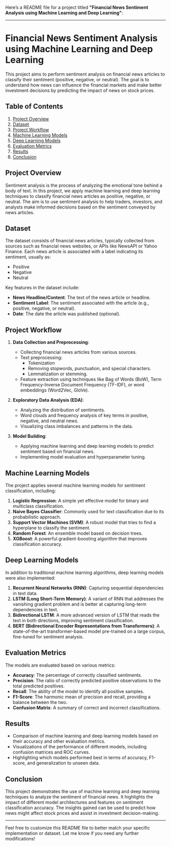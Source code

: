 Here’s a README file for a project titled **"Financial News Sentiment Analysis using Machine Learning and Deep Learning"**:

---

# Financial News Sentiment Analysis using Machine Learning and Deep Learning

This project aims to perform sentiment analysis on financial news articles to classify their sentiment (positive, negative, or neutral). The goal is to understand how news can influence the financial markets and make better investment decisions by predicting the impact of news on stock prices.

## Table of Contents
1. [Project Overview](#Project-Overview)
2. [Dataset](#Dataset)
3. [Project Workflow](#Project-Workflow)
4. [Machine Learning Models](#Machine-Learning-Models)
5. [Deep Learning Models](#Deep-Learning-Models)
6. [Evaluation Metrics](#Evaluation-Metrics)
7. [Results](#Results)
8. [Conclusion](#Conclusion)

## Project Overview
Sentiment analysis is the process of analyzing the emotional tone behind a body of text. In this project, we apply machine learning and deep learning techniques to classify financial news articles as positive, negative, or neutral. The aim is to use sentiment analysis to help traders, investors, and analysts make informed decisions based on the sentiment conveyed by news articles.

## Dataset
The dataset consists of financial news articles, typically collected from sources such as financial news websites, or APIs like NewsAPI or Yahoo Finance. Each news article is associated with a label indicating its sentiment, usually as:
- Positive
- Negative
- Neutral

Key features in the dataset include:
- **News Headline/Content**: The text of the news article or headline.
- **Sentiment Label**: The sentiment associated with the article (e.g., positive, negative, or neutral).
- **Date**: The date the article was published (optional).

## Project Workflow
1. **Data Collection and Preprocessing**:
   - Collecting financial news articles from various sources.
   - Text preprocessing: 
     - Tokenization
     - Removing stopwords, punctuation, and special characters.
     - Lemmatization or stemming.
   - Feature extraction using techniques like Bag of Words (BoW), Term Frequency-Inverse Document Frequency (TF-IDF), or word embeddings (Word2Vec, GloVe).
   
2. **Exploratory Data Analysis (EDA)**:
   - Analyzing the distribution of sentiments.
   - Word clouds and frequency analysis of key terms in positive, negative, and neutral news.
   - Visualizing class imbalances and patterns in the data.

3. **Model Building**:
   - Applying machine learning and deep learning models to predict sentiment based on financial news.
   - Implementing model evaluation and hyperparameter tuning.

## Machine Learning Models
The project applies several machine learning models for sentiment classification, including:
1. **Logistic Regression**: A simple yet effective model for binary and multiclass classification.
2. **Naive Bayes Classifier**: Commonly used for text classification due to its probabilistic approach.
3. **Support Vector Machines (SVM)**: A robust model that tries to find a hyperplane to classify the sentiment.
4. **Random Forest**: An ensemble model based on decision trees.
5. **XGBoost**: A powerful gradient-boosting algorithm that improves classification accuracy.

## Deep Learning Models
In addition to traditional machine learning algorithms, deep learning models were also implemented:
1. **Recurrent Neural Networks (RNN)**: Capturing sequential dependencies in text data.
2. **LSTM (Long Short-Term Memory)**: A variant of RNN that addresses the vanishing gradient problem and is better at capturing long-term dependencies in text.
3. **Bidirectional LSTM**: A more advanced version of LSTM that reads the text in both directions, improving sentiment classification.
4. **BERT (Bidirectional Encoder Representations from Transformers)**: A state-of-the-art transformer-based model pre-trained on a large corpus, fine-tuned for sentiment analysis.

## Evaluation Metrics
The models are evaluated based on various metrics:
- **Accuracy**: The percentage of correctly classified sentiments.
- **Precision**: The ratio of correctly predicted positive observations to the total predicted positives.
- **Recall**: The ability of the model to identify all positive samples.
- **F1-Score**: The harmonic mean of precision and recall, providing a balance between the two.
- **Confusion Matrix**: A summary of correct and incorrect classifications.

## Results
- Comparison of machine learning and deep learning models based on their accuracy and other evaluation metrics.
- Visualizations of the performance of different models, including confusion matrices and ROC curves.
- Highlighting which models performed best in terms of accuracy, F1-score, and generalization to unseen data.

## Conclusion
This project demonstrates the use of machine learning and deep learning techniques to analyze the sentiment of financial news. It highlights the impact of different model architectures and features on sentiment classification accuracy. The insights gained can be used to predict how news might affect stock prices and assist in investment decision-making.

---

Feel free to customize this README file to better match your specific implementation or dataset. Let me know if you need any further modifications!
